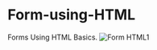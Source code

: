 # Form-using-HTML
Forms Using HTML Basics.
![Form HTML1](https://user-images.githubusercontent.com/90618272/138737497-4fd8caa6-6690-4791-9b74-9922c41c46c8.png)
